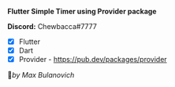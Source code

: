 **Flutter Simple Timer using Provider package** 


**Discord:** Chewbacca#7777



- [x] Flutter
- [x] Dart
- [x] Provider - https://pub.dev/packages/provider

:anger:_by Max Bulanovich_
